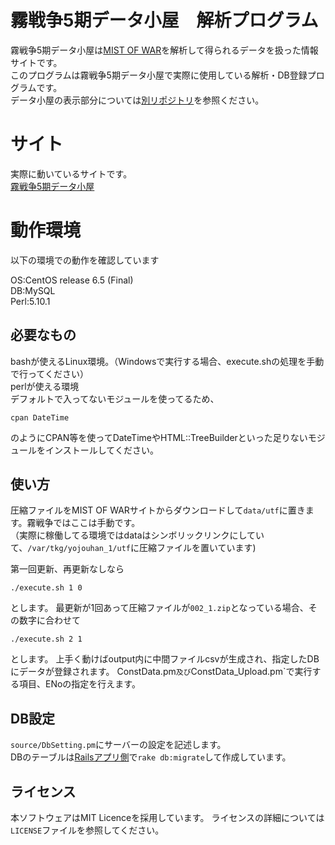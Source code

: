 # 霧戦争5期データ小屋　解析プログラム
霧戦争5期データ小屋は[MIST OF WAR](http://blacktea.sakura.ne.jp/mistofwar/)を解析して得られるデータを扱った情報サイトです。  
このプログラムは霧戦争5期データ小屋で実際に使用している解析・DB登録プログラムです。  
データ小屋の表示部分については[別リポジトリ](https://github.com/white-mns/mow_rails)を参照ください。

# サイト
実際に動いているサイトです。  
[霧戦争5期データ小屋](http://tkg.mn-s.net/mow_5)

# 動作環境
以下の環境での動作を確認しています  
  
OS:CentOS release 6.5 (Final)  
DB:MySQL  
Perl:5.10.1  

## 必要なもの

bashが使えるLinux環境。（Windowsで実行する場合、execute.shの処理を手動で行ってください）  
perlが使える環境  
デフォルトで入ってないモジュールを使ってるため、

    cpan DateTime

のようにCPAN等を使ってDateTimeやHTML::TreeBuilderといった足りないモジュールをインストールしてください。

## 使い方
圧縮ファイルをMIST OF WARサイトからダウンロードして`data/utf`に置きます。霧戦争ではここは手動です。  
（実際に稼働してる環境ではdataはシンボリックリンクにしていて、`/var/tkg/yojouhan_1/utf`に圧縮ファイルを置いています)

第一回更新、再更新なしなら

    ./execute.sh 1 0

とします。
最更新が1回あって圧縮ファイルが`002_1.zip`となっている場合、その数字に合わせて

    ./execute.sh 2 1

とします。
上手く動けばoutput内に中間ファイルcsvが生成され、指定したDBにデータが登録されます。
ConstData.pm`及び`ConstData_Upload.pm`で実行する項目、ENoの指定を行えます。

## DB設定
`source/DbSetting.pm`にサーバーの設定を記述します。  
DBのテーブルは[Railsアプリ側](https://github.com/white-mns/mow_rails)で`rake db:migrate`して作成しています。

## ライセンス
本ソフトウェアはMIT Licenceを採用しています。 ライセンスの詳細については`LICENSE`ファイルを参照してください。
